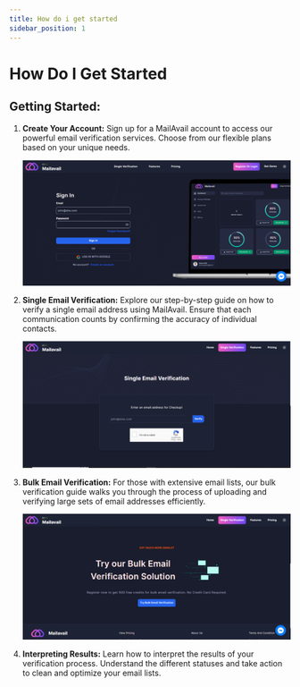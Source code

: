 ```yaml
---
title: How do i get started
sidebar_position: 1
---
```


# How Do I Get Started

## Getting Started:

1. **Create Your Account:**
   Sign up for a MailAvail account to access our powerful email verification services. Choose from our flexible plans based on your unique needs.

   ![image](img/image.png)

2. **Single Email Verification:**
   Explore our step-by-step guide on how to verify a single email address using MailAvail. Ensure that each communication counts by confirming the accuracy of individual contacts.

   ![image](img/single_verification.png)

3. **Bulk Email Verification:**
   For those with extensive email lists, our bulk verification guide walks you through the process of uploading and verifying large sets of email addresses efficiently.

   ![image](img/bulk_emails.png)

4. **Interpreting Results:**
   Learn how to interpret the results of your verification process. Understand the different statuses and take action to clean and optimize your email lists.
